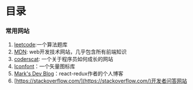 # 目录

### 常用网站
1. [leetcode](https://leetcode.com/):一个算法题库
2. [MDN](https://developer.mozilla.org/zh-CN/): web开发技术网站，几乎包含所有前端知识
3. [coderscat](https://www.coderscat.com/): 一个关于程序员如何成长的网站
4. [Iconfont](https://www.iconfont.cn)：一个矢量图标库
5. [Mark's Dev Blog](https://blog.isquaredsoftware.com/)：react-redux作者的个人博客
6. [https://stackoverflow.com/](https://stackoverflow.com/)开发者问答网站


